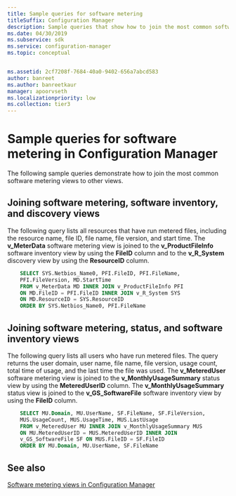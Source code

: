 ```yaml
---
title: Sample queries for software metering
titleSuffix: Configuration Manager
description: Sample queries that show how to join the most common software metering views to other views.
ms.date: 04/30/2019
ms.subservice: sdk
ms.service: configuration-manager
ms.topic: conceptual


ms.assetid: 2cf7208f-7684-40a0-9402-656a7abcd583
author: banreet
ms.author: banreetkaur
manager: apoorvseth
ms.localizationpriority: low
ms.collection: tier3
---
```


# Sample queries for software metering in Configuration Manager

The following sample queries demonstrate how to join the most common software metering views to other views.

## Joining software metering, software inventory, and discovery views

The following query lists all resources that have run metered files, including the resource name, file ID, file name, file version, and start time. The **v_MeterData** software metering view is joined to the **v_ProductFileInfo** software inventory view by using the **FileID** column and to the **v_R_System** discovery view by using the **ResourceID** column.

```sql
    SELECT SYS.Netbios_Name0, PFI.FileID, PFI.FileName, 
    PFI.FileVersion, MD.StartTime 
    FROM v_MeterData MD INNER JOIN v_ProductFileInfo PFI 
    ON MD.FileID = PFI.FileID INNER JOIN v_R_System SYS 
    ON MD.ResourceID = SYS.ResourceID 
    ORDER BY SYS.Netbios_Name0, PFI.FileName 
```

## Joining software metering, status, and software inventory views

The following query lists all users who have run metered files. The query returns the user domain, user name, file name, file version, usage count, total time of usage, and the last time the file was used. The **v_MeteredUser** software metering view is joined to the **v_MonthlyUsageSummary** status view by using the **MeteredUserID** column. The **v_MonthlyUsageSummary** status view is joined to the **v_GS_SoftwareFile** software inventory view by using the **FileID** column.

```sql
    SELECT MU.Domain, MU.UserName, SF.FileName, SF.FileVersion, 
    MUS.UsageCount, MUS.UsageTime, MUS.LastUsage 
    FROM v_MeteredUser MU INNER JOIN v_MonthlyUsageSummary MUS 
    ON MU.MeteredUserID = MUS.MeteredUserID INNER JOIN 
    v_GS_SoftwareFile SF ON MUS.FileID = SF.FileID 
    ORDER BY MU.Domain, MU.UserName, SF.FileName 
```

## See also

[Software metering views in Configuration Manager](software-metering-views-configuration-manager.md)
